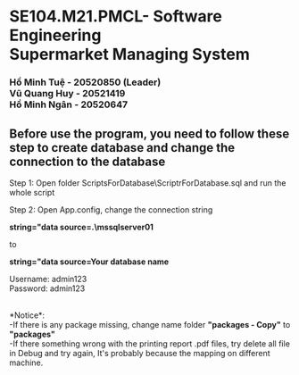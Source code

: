 <head>
<h1>
SE104.M21.PMCL- Software Engineering
<br>
Supermarket Managing System
</h1>
<h3>
Hồ Minh Tuệ - 20520850 (Leader)
<br>
Vũ Quang Huy - 20521419
<br>
Hồ Minh Ngân - 20520647
</h3>
</head>
<body>
<h2>
Before use the program, you need to follow these step to create database and change the connection to the database

</h2>
<div>
Step 1: Open folder ScriptsForDatabase\ScriptrForDatabase.sql and run the whole script

Step 2: Open App.config, change the connection string

<b>string=&quot;data source=.\mssqlserver01</b>

to

<b> string=&quot;data source=Your database name </b>

Username: admin123
<br>
Password: admin123

<br>
*Notice*:<br>-If there is any package missing, change name folder <b>"packages - Copy"</b> to <b>"packages"</b>
         <br>-If there something wrong with the printing report .pdf files, try delete all file in Debug and try again, It's probably because the mapping on different machine.
</div>

</body>
